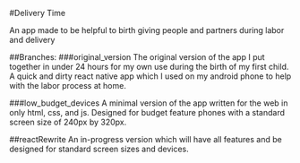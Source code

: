 #Delivery Time

An app made to be helpful to birth giving people and partners during labor and delivery

##Branches:
###original_version
The original version of the app I put together in under 24 hours for my own use during the birth of my first child.
A quick and dirty react native app which I used on my android phone to help with the labor process at home.

###low_budget_devices
A minimal version of the app written for the web in only html, css, and js.
Designed for budget feature phones with a standard screen size of 240px by 320px.

##reactRewrite
An in-progress version which will have all features and be designed for standard screen sizes and devices.
